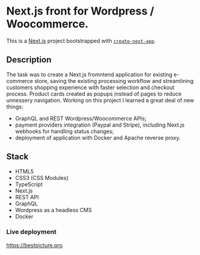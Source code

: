 # Next.js front for Wordpress / Woocommerce.
This is a [Next.js](https://nextjs.org/) project bootstrapped with [`create-next-app`](https://github.com/vercel/next.js/tree/canary/packages/create-next-app).

## Description
The task was to create a Next.js fromntend application for existing e-commerce store, saving the existing processing workflow and streamlining customers shopping experience with faster selection and checkout process. Product cards created as popups instead of pages to reduce unnessery navigation. Working on this project I learned a great deal of new things:
- GraphQL and REST Wordpress/Woocommerce APIs;
- payment providers integration (Paypal and Stripe), including Next.js webhooks for handling status changes;
- deployment of application with Docker and Apache reverse proxy.

## Stack
- HTML5
- CSS3 (CSS Modules)
- TypeScript
- Next.js
- REST API
- GraphQL
- Wordpress as a headless CMS
- Docker

### Live deployment
https://bestpicture.pro
